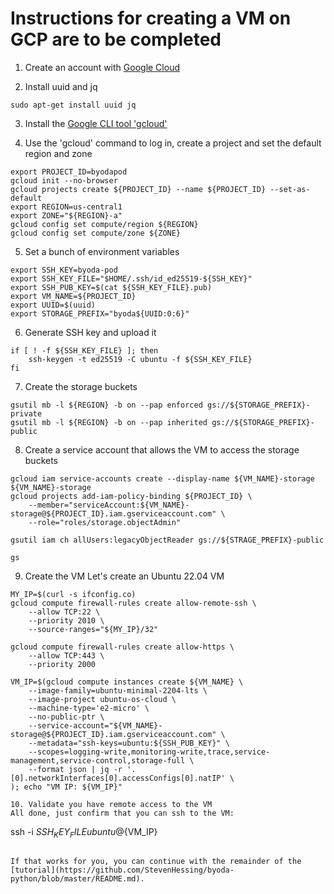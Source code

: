 # Instructions for creating a VM on GCP are to be completed

1. Create an account with [Google Cloud](https://console.cloud.google.com/)

2. Install uuid and jq
```
sudo apt-get install uuid jq
```

3. Install the [Google CLI tool 'gcloud'](https://cloud.google.com/sdk/docs/install)

4. Use the 'gcloud' command to log in, create a project and set the default region and zone
```
export PROJECT_ID=byodapod
gcloud init --no-browser
gcloud projects create ${PROJECT_ID} --name ${PROJECT_ID} --set-as-default
export REGION=us-central1
export ZONE="${REGION}-a"
gcloud config set compute/region ${REGION}
gcloud config set compute/zone ${ZONE}
```

5. Set a bunch of environment variables
```
export SSH_KEY=byoda-pod
export SSH_KEY_FILE="$HOME/.ssh/id_ed25519-${SSH_KEY}"
export SSH_PUB_KEY=$(cat ${SSH_KEY_FILE}.pub)
export VM_NAME=${PROJECT_ID}
export UUID=$(uuid)
export STORAGE_PREFIX="byoda${UUID:0:6}"
```

6. Generate SSH key and upload it
```
if [ ! -f ${SSH_KEY_FILE} ]; then
    ssh-keygen -t ed25519 -C ubuntu -f ${SSH_KEY_FILE}
fi
```

7. Create the storage buckets
```
gsutil mb -l ${REGION} -b on --pap enforced gs://${STORAGE_PREFIX}-private
gsutil mb -l ${REGION} -b on --pap inherited gs://${STORAGE_PREFIX}-public
```

8. Create a service account that allows the VM to access the storage buckets
```
gcloud iam service-accounts create --display-name ${VM_NAME}-storage ${VM_NAME}-storage
gcloud projects add-iam-policy-binding ${PROJECT_ID} \
    --member="serviceAccount:${VM_NAME}-storage@${PROJECT_ID}.iam.gserviceaccount.com" \
    --role="roles/storage.objectAdmin"

gsutil iam ch allUsers:legacyObjectReader gs://${STRAGE_PREFIX}-public

gs
```
9. Create the VM
Let's create an Ubuntu 22.04 VM
```
MY_IP=$(curl -s ifconfig.co)
gcloud compute firewall-rules create allow-remote-ssh \
    --allow TCP:22 \
    --priority 2010 \
    --source-ranges="${MY_IP}/32"

gcloud compute firewall-rules create allow-https \
    --allow TCP:443 \
    --priority 2000

VM_IP=$(gcloud compute instances create ${VM_NAME} \
    --image-family=ubuntu-minimal-2204-lts \
    --image-project ubuntu-os-cloud \
    --machine-type='e2-micro' \
    --no-public-ptr \
    --service-account="${VM_NAME}-storage@${PROJECT_ID}.iam.gserviceaccount.com" \
    --metadata="ssh-keys=ubuntu:${SSH_PUB_KEY}" \
    --scopes=logging-write,monitoring-write,trace,service-management,service-control,storage-full \
    --format json | jq -r '.[0].networkInterfaces[0].accessConfigs[0].natIP' \
); echo "VM IP: ${VM_IP}"

10. Validate you have remote access to the VM
All done, just confirm that you can ssh to the VM:
```
ssh -i ${SSH_KEY_FILE} ubuntu@${VM_IP}
```

If that works for you, you can continue with the remainder of the [tutorial](https://github.com/StevenHessing/byoda-python/blob/master/README.md).
